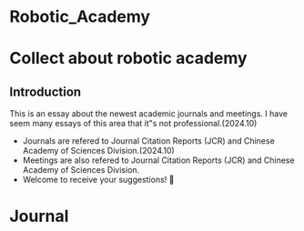 # Robotic_Academy
# Collect about robotic academy 
## Introduction
This is an essay about the newest academic journals and meetings. I have seem many essays of this area that it"s not professional.(2024.10)
+  Journals are refered to Journal Citation Reports (JCR) and Chinese Academy of Sciences Division.(2024.10)
+  Meetings are also refered to Journal Citation Reports (JCR) and Chinese Academy of Sciences Division.
+  Welcome to receive your suggestions! :hear_no_evil: 

# Journal



